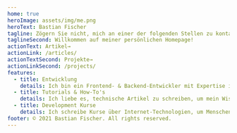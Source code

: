 ```yaml
---
home: true
heroImage: assets/img/me.png
heroText: Bastian Fischer
tagline: Zögern Sie nicht, mich an einer der folgenden Stellen zu kontaktieren, lesen Sie interessante Artikel oder schauen Sie sich einige meiner Projekte an.
taglineSecond: Willkommen auf meiner persönlichen Homepage!
actionText: Artikel→
actionLink: /articles/
actionTextSecond: Projekte→
actionLinkSecond: /projects/
features:
  - title: Entwicklung 
    details: Ich bin ein Frontend- & Backend-Entwickler mit Expertise in JavaScript, TypeScript, Dart, Flutter & UI/UX Design
  - title: Tutorials & How-To's 
    details: Ich liebe es, technische Artikel zu schreiben, um mein Wissen über Frontend-Frameworks, Bibliotheken, Best Practices und mehr zu teilen
  - title: Development Kurse
    details: Ich schreibe Kurse über Internet-Technologien, um Menschen zu helfen, großartig zu sein und Visionen in die Realität umzusetzen
footer: © 2021 Bastian Fischer. All rights reserved.
---
```


<!-- <NewsletterForm /> -->
